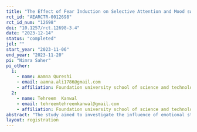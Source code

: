 ```yaml
---
title: "The Effect of Fear Induction on Selective Attention and Mood swings among Non Cannabis Addicts and Cannabis Addicts Individuals"
rct_id: "AEARCTR-0012698"
rct_id_num: "12698"
doi: "10.1257/rct.12698-3.4"
date: "2023-12-14"
status: "completed"
jel: ""
start_year: "2023-11-06"
end_year: "2023-11-20"
pi: "Nimra Saher"
pi_other:
  1:
    - name: Aamna Qureshi
    - email: aamna.ali1786@gmail.com
    - affiliation: Foundation university school of science and technology
  2:
    - name: Tehreem  Kanwal
    - email: tehreemtehreemkanwal@gmail.com
    - affiliation: Foundation university school of science and technology
abstract: "The study aimed to investigate the influence of emotional states and cannabis use on selective attention among non-cannabis addicts and cannabis addict individuals. The research employed a mixed-group design and a simple random 3-block design to examine the effect of auditory and visual intervention on selective attention and mood among the two populations. The research employed film clips to evoke emotions of fear and joy and assessed their effects on attention processes. The International Positive Affect and Negative Affect Schedule- Short Form and the Stroop Color and Word Test were utilized to evaluate mood states and selective attention, respectively. The study included participants from both the general population and cannabis addict individuals and compared the differences in selective attention and mood between the two groups. "
layout: registration
---
```


